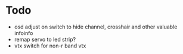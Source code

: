 # Todo

- osd adjust on switch to hide channel, crosshair and other valuable infoinfo
- remap servo to led strip?
- vtx switch for non-r band vtx
